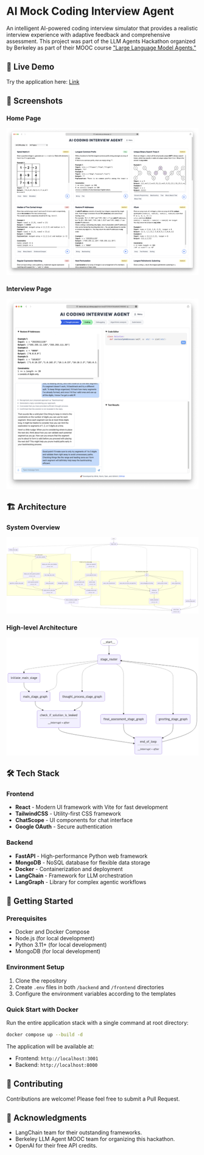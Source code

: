# AI Mock Coding Interview Agent

An intelligent AI-powered coding interview simulator that provides a realistic interview experience with adaptive feedback and comprehensive assessment.
This project was part of the LLM Agents Hackathon organized by Berkeley as part of their MOOC course ["Large Language Model Agents."](https://llmagents-learning.org/f24)

## 🚀 Live Demo
Try the application here: [Link](https://leetscode.up.railway.app)

## 📸 Screenshots

### Home Page
![Application Screenshot](screenshots/home_page.png)

### Interview Page
![Application Screenshot](screenshots/interview_page.png)

## 🏗️ Architecture

### System Overview
![Main System Architecture](backend/agents/graph_diagrams/main_graph.png)

### High-level Architecture
![High level](backend/agents/graph_diagrams/main_graph_high_level.png)

## 🛠️ Tech Stack

### Frontend
- **React** - Modern UI framework with Vite for fast development
- **TailwindCSS** - Utility-first CSS framework
- **ChatScope** - UI components for chat interface
- **Google OAuth** - Secure authentication

### Backend
- **FastAPI** - High-performance Python web framework
- **MongoDB** - NoSQL database for flexible data storage
- **Docker** - Containerization and deployment
- **LangChain** - Framework for LLM orchestration
- **LangGraph** - Library for complex agentic workflows

## 🚀 Getting Started

### Prerequisites
- Docker and Docker Compose
- Node.js (for local development)
- Python 3.11+ (for local development)
- MongoDB (for local development)

### Environment Setup
1. Clone the repository
2. Create `.env` files in both `/backend` and `/frontend` directories
3. Configure the environment variables according to the templates

### Quick Start with Docker
Run the entire application stack with a single command at root directory:

```bash
docker compose up --build -d
```
The application will be available at:
- Frontend: `http://localhost:3001`
- Backend: `http://localhost:8000`

## 🤝 Contributing
Contributions are welcome! Please feel free to submit a Pull Request.

## 🙏 Acknowledgments
- LangChain team for their outstanding frameworks.
- Berkeley LLM Agent MOOC team for organizing this hackathon.
- OpenAI for their free API credits.
